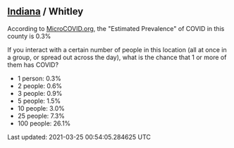 
## [Indiana](/united-states/indiana) / Whitley

According to [MicroCOVID.org](http://microcovid.org),
the "Estimated Prevalence" of COVID in this county is 0.3%

If you interact with a certain number of people in this location
(all at once in a group, or spread out across the day), what is the chance that
1 or more of them has COVID?

- 1 person: 0.3%
- 2 people: 0.6%
- 3 people: 0.9%
- 5 people: 1.5%
- 10 people: 3.0%
- 25 people: 7.3%
- 100 people: 26.1%

Last updated: 2021-03-25 00:54:05.284625 UTC
